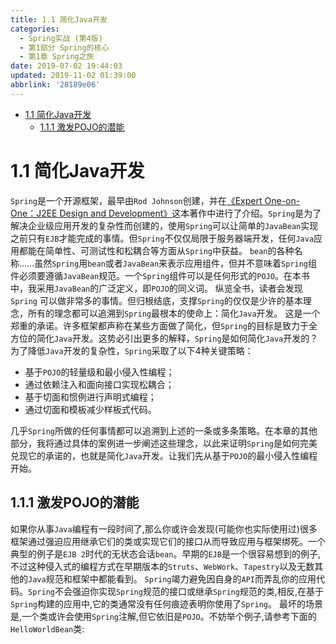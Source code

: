 ```yaml
---
title: 1.1 简化Java开发
categories: 
  - Spring实战 (第4版)
  - 第1部分 Spring的核心
  - 第1章 Spring之旅
date: 2019-07-02 19:44:03
updated: 2019-11-02 01:39:00
abbrlink: '28189e06'
---
```

- [1.1 简化Java开发](/ReadingNotes/28189e06/#1-1-简化Java开发)
    - [1.1.1 激发POJO的潜能](/ReadingNotes/28189e06/#1-1-1-激发POJO的潜能)

<!--more-->
<script src="https://cdn.bootcss.com/jquery/3.4.0/jquery.slim.min.js"></script>
<script>$(document).ready(function () {$(".post-body > ul:nth-child(1)").hide();});</script>

<!--end-->
# 1.1 简化Java开发 #
`Spring`是一个开源框架，最早由`Rod Johnson`创建，并在[《Expert One-on-One：J2EE Design and Development》](http://amzn.com/076454385)这本著作中进行了介绍。`Spring`是为了解决企业级应用开发的复杂性而创建的，使用`Spring`可以让简单的`JavaBean`实现之前只有`EJB`才能完成的事情。但`Spring`不仅仅局限于服务器端开发，任何`Java`应用都能在简单性、可测试性和松耦合等方面从`Spring`中获益。
`bean`的各种名称……虽然`Spring`用`bean`或者`JavaBean`来表示应用组件，但并不意味着`Spring`组件必须要遵循`JavaBean`规范。一个`Spring`组件可以是任何形式的`POJO`。在本书中，我采用`JavaBean`的广泛定义，即`POJO`的同义词。
纵览全书，读者会发现`Spring` 可以做非常多的事情。但归根结底，支撑`Spring`的仅仅是少许的基本理念，所有的理念都可以追溯到`Spring`最根本的使命上：简化`Java`开发。
这是一个郑重的承诺。许多框架都声称在某些方面做了简化，但`Spring`的目标是致力于全方位的简化`Java`开发。这势必引出更多的解释，`Spring`是如何简化`Java`开发的？
为了降低`Java`开发的复杂性，`Spring`采取了以下4种关键策略：
- 基于`POJO`的轻量级和最小侵入性编程；
- 通过依赖注入和面向接口实现松耦合；
- 基于切面和惯例进行声明式编程；
- 通过切面和模板减少样板式代码。

几乎`Spring`所做的任何事情都可以追溯到上述的一条或多条策略。在本章的其他部分，我将通过具体的案例进一步阐述这些理念，以此来证明`Spring`是如何完美兑现它的承诺的，也就是简化`Java`开发。让我们先从基于`POJO`的最小侵入性编程开始。
## 1.1.1 激发POJO的潜能 ##
如果你从事`Java`编程有一段时间了,那么你或许会发现(可能你也实际使用过)很多框架通过强迫应用继承它们的类或实现它们的接口从而导致应用与框架绑死。一个典型的例子是`EJB 2`时代的无状态会话`bean`。早期的`EJB`是一个很容易想到的例子,不过这种侵入式的编程方式在早期版本的`Struts`、`WebWork`、`Tapestry`以及无数其他的`Java`规范和框架中都能看到。
`Spring`竭力避免因自身的`API`而弄乱你的应用代码。`Spring`不会强迫你实现`Spring`规范的接口或继承`Spring`规范的类,相反,在基于`Spring`构建的应用中,它的类通常没有任何痕迹表明你使用了`Spring`。
最坏的场景是,一个类或许会使用`Spring`注解,但它依旧是`POJO`。不妨举个例子,请参考下面的`HelloWorldBean`类:

